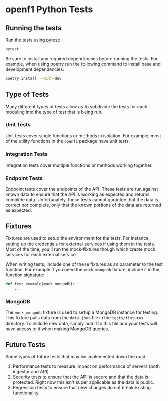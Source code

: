 # openf1 Python Tests

## Running the tests

Run the tests using pytest:

```bash
pytest
```

Be sure to install any required dependencies before running the tests. For
example, when using poetry run the following command to install base and
development dependencies:

```bash
poetry install --with=dev
```

## Type of Tests

Many different types of tests allow us to subdivide the tests for each moduling
into the type of test that is being run.

### Unit Tests

Unit tests cover single functions or methods in isolation. For example, most of
the utility functions in the `openf1` package have unit tests.

### Integration Tests

Integration tests cover multiple functions or methods working together.

### Endpoint Tests

Endpoint tests cover the endpoints of the API. These tests are run against known
data to ensure that the API is working as expected and returns complete data.
Unfortunately, these tests cannot garuntee that the data is correct nor
complete, only that the known portions of the data are returned as expected.

## Fixtures

Fixtures are used to setup the environment for the tests. For instance, setting
up the credentials for external services if using them in the tests. Most of the
time, you'll run the mock-fixtures though which create mock services for each
external service.

When writing tests, include one of these fixtures as an parameter to the test
function. For example if you need the `mock_mongodb` fixture, include it in the
function signature:

```python
def test_example(mock_mongodb):
    ...
```

### MongoDB

The `mock_mongodb` fixture is used to setup a MongoDB instance for testing. This
fixture pulls data from the `data.json` file in the `tests/fixtures` directory.
To include new data, simply add it to this file and your tests will have access
to it when making MongoDB queries.

## Future Tests

Some types of future tests that may be implemented down the road.

 1. Performance tests to measure impact on performance of servers (both ingestor
    and API).
 2. Security tests to ensure that the API is secure and that the data is
    protected. Right now this isn't super applicable as the data is public.
 3. Regression tests to ensure that new changes do not break existing
    functionality.


